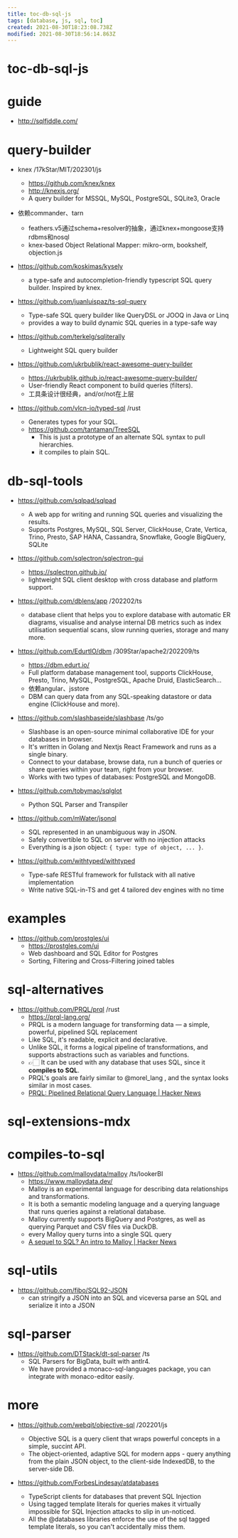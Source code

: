 ```yaml
---
title: toc-db-sql-js
tags: [database, js, sql, toc]
created: 2021-08-30T18:23:08.738Z
modified: 2021-08-30T18:56:14.863Z
---
```


# toc-db-sql-js

# guide

- http://sqlfiddle.com/
# query-builder
- knex /17kStar/MIT/202301/js
  - https://github.com/knex/knex
  - http://knexjs.org/
  - A query builder for MSSQL, MySQL, PostgreSQL, SQLite3, Oracle
- 依赖commander、tarn
  - feathers.v5通过schema+resolver的抽象，通过knex+mongoose支持rdbms和nosql
  - knex-based Object Relational Mapper: mikro-orm, bookshelf, objection.js

- https://github.com/koskimas/kysely
  - a type-safe and autocompletion-friendly typescript SQL query builder. Inspired by knex. 

- https://github.com/juanluispaz/ts-sql-query
  - Type-safe SQL query builder like QueryDSL or JOOQ in Java or Linq 
  - provides a way to build dynamic SQL queries in a type-safe way

- https://github.com/terkelg/sqliterally
  - Lightweight SQL query builder

- https://github.com/ukrbublik/react-awesome-query-builder
  - https://ukrbublik.github.io/react-awesome-query-builder/
  - User-friendly React component to build queries (filters).
  - 工具条设计很经典，and/or/not在上层

- https://github.com/vlcn-io/typed-sql /rust
  - Generates types for your SQL.
  - https://github.com/tantaman/TreeSQL
    - This is just a prototype of an alternate SQL syntax to pull hierarchies.
    - it compiles to plain SQL.
# db-sql-tools
- https://github.com/sqlpad/sqlpad
  - A web app for writing and running SQL queries and visualizing the results. 
  - Supports Postgres, MySQL, SQL Server, ClickHouse, Crate, Vertica, Trino, Presto, SAP HANA, Cassandra, Snowflake, Google BigQuery, SQLite

- https://github.com/sqlectron/sqlectron-gui
  - https://sqlectron.github.io/
  - lightweight SQL client desktop with cross database and platform support.

- https://github.com/dblens/app /202202/ts
  - database client that helps you to explore database with automatic ER diagrams, visualise and analyse internal DB metrics such as index utilisation sequential scans, slow running queries, storage and many more.

- https://github.com/EdurtIO/dbm /309Star/apache2/202209/ts
  - https://dbm.edurt.io/
  - Full platform database management tool, supports ClickHouse, Presto, Trino, MySQL, PostgreSQL, Apache Druid, ElasticSearch...
  - 依赖angular、jsstore
  - DBM can query data from any SQL-speaking datastore or data engine (ClickHouse and more).

- https://github.com/slashbaseide/slashbase /ts/go
  - Slashbase is an open-source minimal collaborative IDE for your databases in browser.
  - It's written in Golang and Nextjs React Framework and runs as a single binary.
  - Connect to your database, browse data, run a bunch of queries or share queries within your team, right from your browser. 
  - Works with two types of databases: PostgreSQL and MongoDB.

- https://github.com/tobymao/sqlglot
  - Python SQL Parser and Transpiler

- https://github.com/mWater/jsonql
  - SQL represented in an unambiguous way in JSON.
  - Safely convertible to SQL on server with no injection attacks
  - Everything is a json object: `{ type: type of object, ... }`.

- https://github.com/withtyped/withtyped
  - Type-safe RESTful framework for fullstack with all native implementation
  - Write native SQL-in-TS and get 4 tailored dev engines with no time
# examples
- https://github.com/prostgles/ui
  - https://prostgles.com/ui
  - Web dashboard and SQL Editor for Postgres
  - Sorting, Filtering and Cross-Filtering joined tables
# sql-alternatives
- https://github.com/PRQL/prql /rust
  - https://prql-lang.org/
  - PRQL is a modern language for transforming data — a simple, powerful, pipelined SQL replacement
  - Like SQL, it's readable, explicit and declarative. 
  - Unlike SQL, it forms a logical pipeline of transformations, and supports abstractions such as variables and functions. 
  - 👉🏻 It can be used with any database that uses SQL, since it **compiles to SQL**.
  - PRQL's goals are fairly similar to @morel_lang , and the syntax looks similar in most cases.
  - [PRQL: Pipelined Relational Query Language | Hacker News](https://news.ycombinator.com/item?id=36866861)
# sql-extensions-mdx

# compiles-to-sql

- https://github.com/malloydata/malloy /ts/lookerBI
  - https://www.malloydata.dev/
  - Malloy is an experimental language for describing data relationships and transformations.
  - It is both a semantic modeling language and a querying language that runs queries against a relational database. 
  - Malloy currently supports BigQuery and Postgres, as well as querying Parquet and CSV files via DuckDB.
  - every Malloy query turns into a single SQL query
  - [A sequel to SQL? An intro to Malloy | Hacker News](https://news.ycombinator.com/item?id=32738874)
# sql-utils
- https://github.com/fibo/SQL92-JSON
  - can stringify a JSON into an SQL and viceversa parse an SQL and serialize it into a JSON
# sql-parser
- https://github.com/DTStack/dt-sql-parser /ts
  - SQL Parsers for BigData, built with antlr4.
  - We have provided a monaco-sql-languages package, you can integrate with monaco-editor easily.
# more
- https://github.com/webqit/objective-sql /202201/js
  - Objective SQL is a query client that wraps powerful concepts in a simple, succint API.
  - The object-oriented, adaptive SQL for modern apps - query anything from the plain JSON object, to the client-side IndexedDB, to the server-side DB.

- https://github.com/ForbesLindesay/atdatabases
  - TypeScript clients for databases that prevent SQL Injection
  - Using tagged template literals for queries makes it virtually impossible for SQL Injection attacks to slip in un-noticed.
  - All the @databases libraries enforce the use of the sql tagged template literals, so you can't accidentally miss them.
